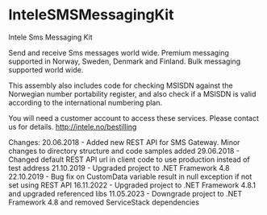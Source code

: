 ﻿# InteleSMSMessagingKit
Intele Sms Messaging Kit

Send and receive Sms messages world wide. Premium messaging supported in Norway, Sweden, Denmark and Finland. Bulk messaging supported world wide.

This assembly also includes code for checking MSISDN against the Norwegian number portability register, and also check if a MSISDN is valid according to the international numbering plan.

You will need a customer account to access these services. Please contact us for details. http://intele.no/bestilling


Changes:
20.06.2018 - Added new REST API for SMS Gateway. Minor changes to directory structure and code samples added
29.06.2018 - Changed default REST API url in client code to use production instead of test address
21.10.2019 - Upgraded project to .NET Framework 4.8
22.10.2019 - Bug fix on CustomData variable result in null exception if not set using REST API
16.11.2022 - Upgraded project to .NET Framework 4.8.1 and upgraded referenced libs
11.05.2023 - Downgrade project to .NET Framework 4.8 and removed ServiceStack dependencies